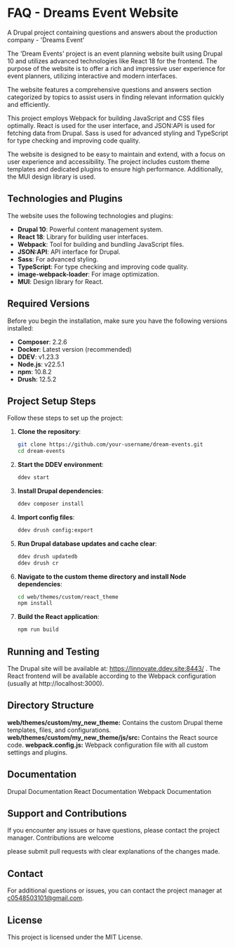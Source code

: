 # FAQ - Dreams Event Website
A Drupal project containing questions and answers about the production company - 'Dreams Event'

The 'Dream Events' project is an event planning website built using Drupal 10 and utilizes advanced technologies like React 18 for the frontend. 
The purpose of the website is to offer a rich and impressive user experience for event planners, utilizing interactive and modern interfaces.

The website features a comprehensive questions and answers section categorized by topics to assist users in finding relevant information quickly and efficiently.

This project employs Webpack for building JavaScript and CSS files optimally. React is used for the user interface, and JSON:API is used for fetching data from Drupal. Sass is used for advanced styling and TypeScript for type checking and improving code quality.

The website is designed to be easy to maintain and extend, with a focus on user experience and accessibility. The project includes custom theme templates and dedicated plugins to ensure high performance. Additionally, the MUI design library is used.

## Technologies and Plugins

The website uses the following technologies and plugins:
- **Drupal 10**: Powerful content management system.
- **React 18**: Library for building user interfaces.
- **Webpack**: Tool for building and bundling JavaScript files.
- **JSON:API**: API interface for Drupal.
- **Sass**: For advanced styling.
- **TypeScript**: For type checking and improving code quality.
- **image-webpack-loader**: For image optimization.
- **MUI**: Design library for React.

## Required Versions

Before you begin the installation, make sure you have the following versions installed:
- **Composer**: 2.2.6
- **Docker**: Latest version (recommended)
- **DDEV**: v1.23.3
- **Node.js**: v22.5.1
- **npm**: 10.8.2
- **Drush**: 12.5.2

## Project Setup Steps

Follow these steps to set up the project:

1. **Clone the repository**:
   ```bash
   git clone https://github.com/your-username/dream-events.git
   cd dream-events
   ```
2. **Start the DDEV environment**:
    ```bash
    ddev start
    ```

3. **Install Drupal dependencies**:
    ```bash
    ddev composer install
    ```

4. **Import config files**:
    ```bash
    ddev drush config:export
    ```

5. **Run Drupal database updates and cache clear**:
    ```bash
    ddev drush updatedb
    ddev drush cr
    ```

6. **Navigate to the custom theme directory and install Node dependencies**:
    ```bash
    cd web/themes/custom/react_theme
    npm install
    ```

7. **Build the React application**:
    ```bash
    npm run build
    ```

## Running and Testing
The Drupal site will be available at: https://linnovate.ddev.site:8443/ .
The React frontend will be available according to the Webpack configuration (usually at http://localhost:3000).

## Directory Structure
**web/themes/custom/my_new_theme:**  Contains the custom Drupal theme templates, files, and configurations.
**web/themes/custom/my_new_theme/js/src:**  Contains the React source code.
**webpack.config.js:**  Webpack configuration file with all custom settings and plugins.

## Documentation
Drupal Documentation
React Documentation
Webpack Documentation

## Support and Contributions
If you encounter any issues or have questions, please contact the project manager. 
Contributions are welcome

please submit pull requests with clear explanations of the changes made.

## Contact
For additional questions or issues, you can contact the project manager at c0548503101@gmail.com.

## License
This project is licensed under the MIT License.
